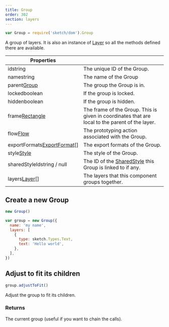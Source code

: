 ```yaml
---
title: Group
order: 302
section: layers
---
```


```javascript
var Group = require('sketch/dom').Group
```

A group of layers. It is also an instance of [Layer](#layer) so all the methods defined there are available.

| Properties                                                                 |                                                                                                 |
| -------------------------------------------------------------------------- | ----------------------------------------------------------------------------------------------- |
| id<span class="arg-type">string</span>                                     | The unique ID of the Group.                                                                     |
| name<span class="arg-type">string</span>                                   | The name of the Group                                                                           |
| parent<span class="arg-type">[Group](#group)</span>                        | The group the Group is in.                                                                      |
| locked<span class="arg-type">boolean</span>                                | If the group is locked.                                                                         |
| hidden<span class="arg-type">boolean</span>                                | If the group is hidden.                                                                         |
| frame<span class="arg-type">[Rectangle](#rectangle)</span>                 | The frame of the Group. This is given in coordinates that are local to the parent of the layer. |
| flow<span class="arg-type">[Flow](#flow)</span>                            | The prototyping action associated with the Group.                                               |
| exportFormats<span class="arg-type">[ExportFormat](#exportformat)[]</span> | The export formats of the Group.                                                                |
| style<span class="arg-type">[Style](#style)</span>                         | The style of the Group.                                                                         |
| sharedStyleId<span class="arg-type">string / null</span>                   | The ID of the [SharedStyle](#sharedstyle) this Group is linked to if any.                       |
| layers<span class="arg-type">[Layer](#layer)[]</span>                      | The layers that this component groups together.                                                 |

## Create a new Group

```javascript
new Group()
```

```javascript
var group = new Group({
  name: 'my name',
  layers: [
    {
      type: sketch.Types.Text,
      text: 'Hello world',
    },
  ],
})
```

## Adjust to fit its children

```javascript
group.adjustToFit()
```

Adjust the group to fit its children.

### Returns

The current group (useful if you want to chain the calls).

